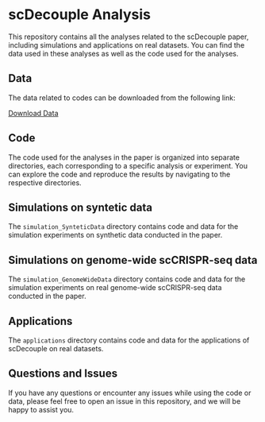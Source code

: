 # scDecouple Analysis

This repository contains all the analyses related to the scDecouple paper, including simulations and applications on real datasets. You can find the data used in these analyses as well as the code used for the analyses.

## Data

The data related to codes can be downloaded from the following link:

[Download Data](https://cloud.tsinghua.edu.cn/d/16eac98bc8a7492e860f/)

## Code

The code used for the analyses in the paper is organized into separate directories, each corresponding to a specific analysis or experiment. You can explore the code and reproduce the results by navigating to the respective directories.

## Simulations on syntetic data

The `simulation_SynteticData` directory contains code and data for the simulation experiments on synthetic data conducted in the paper. 

## Simulations on genome-wide scCRISPR-seq data

The `simulation_GenomeWideData` directory contains code and data for the simulation experiments on real genome-wide scCRISPR-seq data conducted in the paper. 

## Applications

The `applications` directory contains code and data for the applications of scDecouple on real datasets.

## Questions and Issues

If you have any questions or encounter any issues while using the code or data, please feel free to open an issue in this repository, and we will be happy to assist you.

